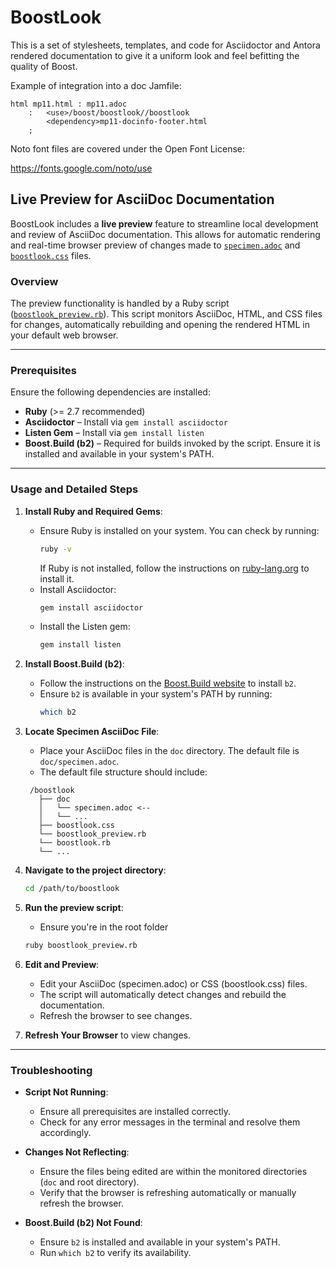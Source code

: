 # BoostLook

This is a set of stylesheets, templates, and code for Asciidoctor and
Antora rendered documentation to give it a uniform look and feel
befitting the quality of Boost.

Example of integration into a doc Jamfile:
```
html mp11.html : mp11.adoc
    :   <use>/boost/boostlook//boostlook
        <dependency>mp11-docinfo-footer.html
    ;
```

Noto font files are covered under the Open Font License:

https://fonts.google.com/noto/use

## Live Preview for AsciiDoc Documentation

BoostLook includes a **live preview** feature to streamline local development and review of AsciiDoc documentation. This allows for automatic rendering and real-time browser preview of changes made to [`specimen.adoc`](/doc/specimen.adoc) and [`boostlook.css`](/boostlook.css) files.

### Overview

The preview functionality is handled by a Ruby script ([`boostlook_preview.rb`](./boostlook_preview.rb)). This script monitors AsciiDoc, HTML, and CSS files for changes, automatically rebuilding and opening the rendered HTML in your default web browser.

---

### Prerequisites

Ensure the following dependencies are installed:

- **Ruby** (>= 2.7 recommended)
- **Asciidoctor** – Install via `gem install asciidoctor`
- **Listen Gem** – Install via `gem install listen`
- **Boost.Build (b2)** – Required for builds invoked by the script. Ensure it is installed and available in your system's PATH.

---

### Usage and Detailed Steps

1. **Install Ruby and Required Gems**:
    - Ensure Ruby is installed on your system. You can check by running:
      ```bash
      ruby -v
      ```
      If Ruby is not installed, follow the instructions on [ruby-lang.org](https://www.ruby-lang.org/en/documentation/installation/) to install it.
    - Install Asciidoctor:
      ```bash
      gem install asciidoctor
      ```
    - Install the Listen gem:
      ```bash
      gem install listen
      ```

2. **Install Boost.Build (b2)**:
    - Follow the instructions on the [Boost.Build website](https://boostorg.github.io/build/) to install `b2`.
    - Ensure `b2` is available in your system's PATH by running:
      ```bash
      which b2
      ```

3. **Locate Specimen AsciiDoc File**:
    - Place your AsciiDoc files in the `doc` directory. The default file is `doc/specimen.adoc`.
    -  The default file structure should include:

    ```
     /boostlook
       ├── doc
       │   └── specimen.adoc <--
       │   └── ...
       ├── boostlook.css
       └── boostlook_preview.rb
       └── boostlook.rb
       └── ...
     ```

4. **Navigate to the project directory**:
    ```bash
    cd /path/to/boostlook
    ```

5. **Run the preview script**:
    - Ensure you're in the root folder
    ```bash
    ruby boostlook_preview.rb
    ```

6. **Edit and Preview**:
    - Edit your AsciiDoc (specimen.adoc) or CSS (boostlook.css) files.
    - The script will automatically detect changes and rebuild the documentation.
    - Refresh the browser to see changes.

7. **Refresh Your Browser** to view changes.

---

### Troubleshooting

- **Script Not Running**:
  - Ensure all prerequisites are installed correctly.
  - Check for any error messages in the terminal and resolve them accordingly.

- **Changes Not Reflecting**:
  - Ensure the files being edited are within the monitored directories (`doc` and root directory).
  - Verify that the browser is refreshing automatically or manually refresh the browser.

- **Boost.Build (b2) Not Found**:
  - Ensure `b2` is installed and available in your system's PATH.
  - Run `which b2` to verify its availability.
